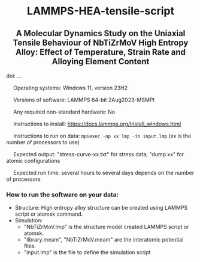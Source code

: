 <h1 align="center"> LAMMPS-HEA-tensile-script</h1> 

<h2 align="center">A Molecular Dynamics Study on the Uniaxial Tensile Behaviour of NbTiZrMoV High Entropy Alloy: Effect of Temperature, Strain Rate and Alloying Element Content</h2>


doi: ...

<img src="https://github.com/Riaz-404/LAMMPS-HEA-tensile-script/assets/66328924/0c480431-fa3d-4047-96d4-432c7a228109" height="15px"> Operating systems: Windows 11, version 23H2

<img src="https://github.com/Riaz-404/LAMMPS-HEA-tensile-script/assets/66328924/68f4d2f0-b5c9-40e5-b931-50acd0a06e97" height="15px"> Versions of software: LAMMPS 64-bit 2Aug2023-MSMPI

<img src="https://github.com/Riaz-404/LAMMPS-HEA-tensile-script/assets/66328924/b2ffe720-fc11-422d-842d-1383993d5cbc" height="15px"> Any required non-standard hardware: No

<img src="https://github.com/Riaz-404/LAMMPS-HEA-tensile-script/assets/66328924/46fd6ea5-48f3-414d-8717-13f55da766d0" height="15px"> Instructions to install: https://docs.lammps.org/Install_windows.html

<img src="https://github.com/Riaz-404/LAMMPS-HEA-tensile-script/assets/66328924/bbf26202-2008-4e2c-9f6b-c95589cae75a" height="15px"> Instructions to run on data: `mpiexec -np xx lmp -in input.lmp` (xx is the number of processors to use)

<img src="https://github.com/Riaz-404/LAMMPS-HEA-tensile-script/assets/66328924/66b5eb6c-536f-4b6e-a973-a8d92e733b2f" height="15px"> Expected output: "stress-curve-xx.txt" for stress data; "dump.xx" for atomic configurations

<img src="https://github.com/Riaz-404/LAMMPS-HEA-tensile-script/assets/66328924/d822daa7-5ab7-4abe-afdc-91aa1d54569e" height="15px"> Expected run time: several hours to several days depends on the number of processors

<h3> How to run the software on your data: </h3>

- Structure: High entropy alloy structure can be created using LAMMPS script or atomsk command.
- Simulation:<br>
  - "NbTiZrMoV.lmp" is the structure model created LAMMPS script or atomsk.
  - "library.meam", "NbTiZrMoV.meam" are the interatomic potential files.
  - "input.lmp" is the file to define the simulation script
